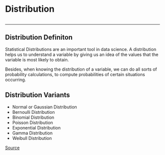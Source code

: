 # Distribution

```{tableofcontents}

```

---

## Distribution Definiton

Statistical Distributions are an important tool in data science. A distribution helps us to understand a variable by giving us an idea of the values that the variable is most likely to obtain.

Besides, when knowing the distribution of a variable, we can do all sorts of probability calculations, to compute probabilities of certain situations occurring.

## Distribution Variants

-   Normal or Gaussian Distribution
-   Bernoulli Distribution
-   Binomial Distribution
-   Poisson Distribution
-   Exponential Distribution
-   Gamma Distribution
-   Weibull Distribution

[Source](https://towardsdatascience.com/7-statistical-distributions-that-every-data-scientist-should-know-with-intuitive-explanations-bf967db81f0b)
